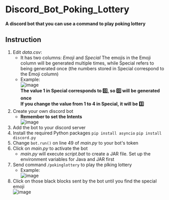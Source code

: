 # Discord_Bot_Poking_Lottery
**A discord bot that you can use a command to play poking lottery**

## Instruction
1. Edit *data.csv*:
   * It has two columns:
     *Emoji* and *Special*
      The emojis in the Emoji column will be generated multiple times, while Special refers to being generated once (the         numbers stored in Special correspond to the Emoji column)
   * Example:  
      ![image](https://github.com/hangjeff/Discord_Bot_Poking_Lottery/assets/163969474/d90186a8-3958-48f0-a384-ed0399561a0b)  
        **The value 1 in Special corresponds to :zero:, so :zero: will be generated once**  
        **If you change the value from 1 to 4 in Special, it will be :three:**
2. Create your own discord bot
   * **Remember to set the Intents**  
     ![image](https://github.com/hangjeff/Discord_Bot_Poking_Lottery/assets/163969474/8a449f12-2fb8-4499-b4e9-fec219c18e85)
3.  Add the bot to your discord server
4. Install the required Python packages
   ``pip install asyncio``
   ``pip install discord.py``
5. Change ``bot.run()`` on line 49 of *main.py* to your bot's token
6. Click on *main.py* to activate the bot
   * *main.py* will execute *script.bat* to create a JAR file. Set up the environment variables for Java and JAR first
7. Send command ``/pokinglottery`` to play the plking lottery
   * Example:  
      ![image](https://github.com/hangjeff/Discord_Bot_Poking_Lottery/assets/163969474/821e1b67-2402-4328-b9d2-bf2a8a715b80)
8. Click on those black blocks sent by the bot until you find the special emoji  
 ![image](https://github.com/hangjeff/Discord_Bot_Poking_Lottery/assets/163969474/8b574b49-d139-44b3-b95b-438aea758081)

